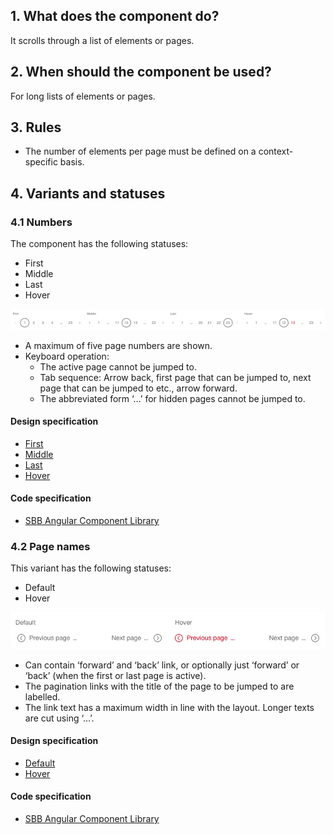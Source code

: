 ## 1. What does the component do?
It scrolls through a list of elements or pages.

## 2. When should the component be used?
For long lists of elements or pages.

## 3. Rules
* The number of elements per page must be defined on a context-specific basis.

## 4. Variants and statuses 
### 4.1 Numbers
The component has the following statuses:
* First
* Middle
* Last
* Hover

![Image of the pagination component with numbers](https://raw.githubusercontent.com/sbb-design-systems/design-system-website-documentation/master/documentation/components/pagination/images/pagination_numbers.png 'class: image')
* A maximum of five page numbers are shown.
* Keyboard operation:
    * The active page cannot be jumped to.
    * Tab sequence: Arrow back, first page that can be jumped to, next page that can be jumped to etc., arrow forward.
    * The abbreviated form ‘…’ for hidden pages cannot be jumped to.

#### Design specification
* [First](https://www.sketch.com/s/80f12b3b-58e5-4b4c-98cd-c553bae18db0/a/EwG1Qq#Inspector)
* [Middle](https://www.sketch.com/s/80f12b3b-58e5-4b4c-98cd-c553bae18db0/a/j9rRyb#Inspector)
* [Last](https://www.sketch.com/s/80f12b3b-58e5-4b4c-98cd-c553bae18db0/a/dKjaEj#Inspector)
* [Hover](https://www.sketch.com/s/80f12b3b-58e5-4b4c-98cd-c553bae18db0/a/zAKMYl#Inspector)

#### Code specification
* [SBB Angular Component Library](https://sbb-angular.app.sbb.ch/latest/content/pagination)

### 4.2 Page names
This variant has the following statuses:
* Default
* Hover

![Image of the pagination component with page names](https://raw.githubusercontent.com/sbb-design-systems/design-system-website-documentation/master/documentation/components/pagination/images/pagination_pages.png 'class: image')
* Can contain ‘forward’ and ‘back’ link, or optionally just ‘forward’ or ‘back’ (when the first or last page is active).
* The pagination links with the title of the page to be jumped to are labelled.
* The link text has a maximum width in line with the layout. Longer texts are cut using ‘…’.

#### Design specification
* [Default](https://www.sketch.com/s/80f12b3b-58e5-4b4c-98cd-c553bae18db0/a/ZAnzqv#Inspector)
* [Hover](https://www.sketch.com/s/80f12b3b-58e5-4b4c-98cd-c553bae18db0/a/J9JwqM#Inspector)

#### Code specification
* [SBB Angular Component Library](https://sbb-angular.app.sbb.ch/latest/content/pagination)